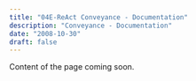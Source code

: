 ```yaml
---
title: "04E-ReAct Conveyance - Documentation"
description: "Conveyance - Documentation"
date: "2008-10-30"
draft: false
---
```


Content of the page coming soon.
